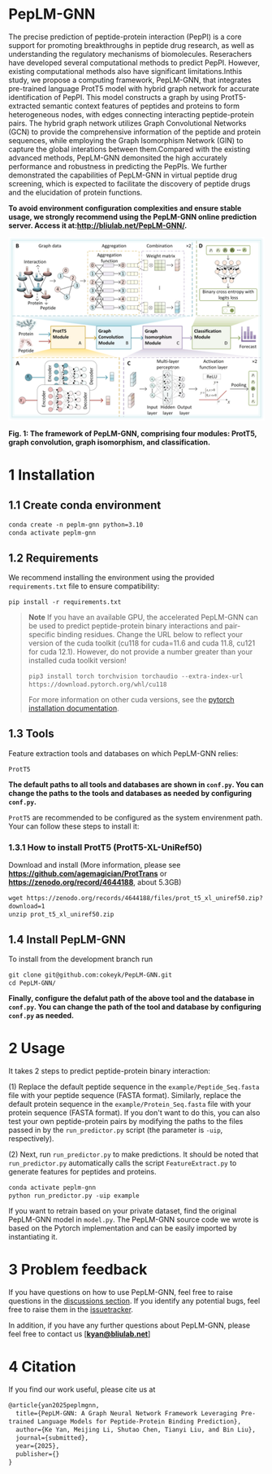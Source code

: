 # PepLM-GNN

<div align="center">

</div>

The precise prediction of peptide-protein interaction (PepPI) is a core support for promoting breakthroughs in peptide drug research, as well as understanding the regulatory mechanisms of biomolecules. Reserachers have developed several computational methods to predict PepPI. However, existing computational methods also have significant limitations.Inthis study, we propose a computing framework, PepLM-GNN, that integrates pre-trained language ProtT5 model with hybrid graph network for accurate identification of PepPI. This model constructs a graph by using ProtT5-extracted semantic context features of peptides and proteins to form heterogeneous nodes, with edges connecting interacting peptide-protein pairs. The hybrid graph network utilizes Graph Convolutional Networks (GCN) to provide the comprehensive information of the peptide and protein sequences, while employing the Graph Isomorphism Network (GIN) to capture the global interations between them.Compared with the existing advanced methods, PepLM-GNN demonsited the high accurately performance and robustness in predicting the PepPIs. We further demonstrated the capabilities of PepLM-GNN in virtual peptide drug screening, which is expected to facilitate the discovery of peptide drugs and the elucidation of protein functions.

**To avoid environment configuration complexities and ensure stable usage, we strongly recommend using the PepLM-GNN online prediction server. Access it at:http://bliulab.net/PepLM-GNN/.**

![Model](/imgs/Model.png)

**Fig. 1: The framework of PepLM-GNN, comprising four modules: ProtT5, graph convolution, graph isomorphism, and classification.** 

# 1 Installation

## 1.1 Create conda environment

```
conda create -n peplm-gnn python=3.10
conda activate peplm-gnn
```

## 1.2 Requirements
We recommend installing the environment using the provided `requirements.txt` file to ensure compatibility:
```
pip install -r requirements.txt
```

> **Note** If you have an available GPU, the accelerated PepLM-GNN can be used to predict peptide-protein binary interactions and pair-specific binding residues. Change the URL below to reflect your version of the cuda toolkit (cu118 for cuda=11.6 and cuda 11.8, cu121 for cuda 12.1). However, do not provide a number greater than your installed cuda toolkit version!
> 
> ```
> pip3 install torch torchvision torchaudio --extra-index-url https://download.pytorch.org/whl/cu118
> ```
>
> For more information on other cuda versions, see the [pytorch installation documentation](https://pytorch.org/).

## 1.3 Tools
Feature extraction tools and databases on which PepLM-GNN relies: 
```
ProtT5 
```

**The default paths to all tools and databases are shown in `conf.py`. You can change the paths to the tools and databases as needed by configuring `conf.py`.**

`ProtT5` are recommended to be configured as the system envirenment path. Your can follow these steps to install it:

### 1.3.1 How to install ProtT5 (ProtT5-XL-UniRef50)
Download and install (More information, please see **https://github.com/agemagician/ProtTrans** or **https://zenodo.org/record/4644188**, about 5.3GB)

```
wget https://zenodo.org/records/4644188/files/prot_t5_xl_uniref50.zip?download=1
unzip prot_t5_xl_uniref50.zip
```

## 1.4 Install PepLM-GNN
To install from the development branch run
```
git clone git@github.com:cokeyk/PepLM-GNN.git
cd PepLM-GNN/
```

**Finally, configure the defalut path of the above tool and the database in `conf.py`. You can change the path of the tool and database by configuring `conf.py` as needed.**


# 2 Usage
It takes 2 steps to predict peptide-protein binary interaction:

(1) Replace the default peptide sequence in the `example/Peptide_Seq.fasta` file with your peptide sequence (FASTA format). Similarly, replace the default protein sequence in the `example/Protein_Seq.fasta` file with your protein sequence (FASTA format). If you don't want to do this, you can also test your own peptide-protein pairs by modifying the paths to the files passed in by the `run_predictor.py` script (the parameter is `-uip`, respectively).

(2) Next, run `run_predictor.py` to make predictions. It should be noted that `run_predictor.py` automatically calls the script `FeatureExtract.py` to generate features for peptides and proteins.
```
conda activate peplm-gnn
python run_predictor.py -uip example
```

If you want to retrain based on your private dataset, find the original PepLM-GNN model in `model.py`. The PepLM-GNN source code we wrote is based on the Pytorch implementation and can be easily imported by instantiating it.

# 3 Problem feedback
If you have questions on how to use PepLM-GNN, feel free to raise questions in the [discussions section](https://github.com/cokeyk/PepLM-GNN/discussions). If you identify any potential bugs, feel free to raise them in the [issuetracker](https://github.com/cokeyk/PepLM-GNN/issues).

In addition, if you have any further questions about PepLM-GNN, please feel free to contact us [**kyan@bliulab.net**]

# 4 Citation

If you find our work useful, please cite us at
```
@article{yan2025peplmgnn,
  title={PepLM-GNN: A Graph Neural Network Framework Leveraging Pre-trained Language Models for Peptide-Protein Binding Prediction},
  author={Ke Yan, Meijing Li, Shutao Chen, Tianyi Liu, and Bin Liu},
  journal={submitted},
  year={2025},
  publisher={}
}

```

